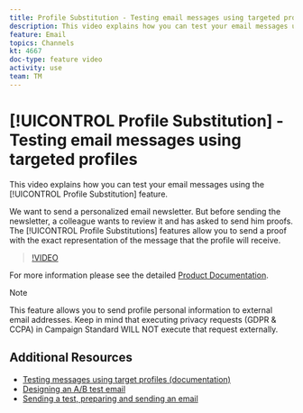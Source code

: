 ```yaml
---
title: Profile Substitution - Testing email messages using targeted profiles
description: This video explains how you can test your email messages using the profile substitution feature.
feature: Email  
topics: Channels
kt: 4667
doc-type: feature video
activity: use
team: TM
---
```


# [!UICONTROL Profile Substitution] - Testing email messages using targeted profiles

This video explains how you can test your email messages using the [!UICONTROL Profile Substitution] feature.

We want to send a personalized email newsletter. But before sending the newsletter, a colleague wants to review it and has asked to send him proofs. The [!UICONTROL Profile Substitutions] features allow you to send a proof with the exact representation of the message that the profile will receive.

>[!VIDEO](https://video.tv.adobe.com/v/32368?quality=12)

For more information  please see the detailed [Product Documentation]( https://docs.adobe.com/content/help/en/campaign-standard/using/testing-and-sending/preparing-and-testing-messages/testing-messages-using-target.html).

> [!Note]
>
>This feature allows you to send profile personal information to external email addresses. Keep in mind that executing privacy requests (GDPR & CCPA) in Campaign Standard WILL NOT execute that request externally.
>

## Additional Resources

* [Testing messages using target profiles (documentation)]( https://docs.adobe.com/content/help/en/campaign-standard/using/testing-and-sending/preparing-and-testing-messages/testing-messages-using-target.html)
* [Designing an A/B test email](/help/acs/communication-channels/email/a-b-testing.md)
* [Sending a test, preparing and sending an email](/help/acs/communication-channels/email/sending-test-preparing-sending-email.md)
